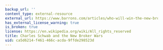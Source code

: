 ```yaml
---
backup_url: ''
content_type: external-resource
external_url: https://www.barrons.com/articles/who-will-win-the-new-broker-wars-51570233983?mod=hp_LEAD_1&mod=article_inline
has_external_license_warning: true
is_broken: true
license: https://en.wikipedia.org/wiki/All_rights_reserved
title: Charles Schwab and the New Broker Wars
uid: ca5d6214-f461-466c-acda-9ffde298523d
---
```

